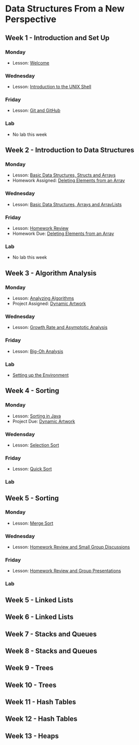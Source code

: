 # Data Structures From a New Perspective

## Week 1 - Introduction and Set Up

### Monday
  * Lesson: [Welcome]()

### Wednesday
  * Lesson: [Introduction to the UNIX Shell]()

### Friday
  * Lesson: [Git and GitHub]()

### Lab
  * No lab this week

## Week 2 - Introduction to Data Structures

### Monday
  * Lesson: [Basic Data Structures, Structs and Arrays]()
  * Homework Assigned: [Deleting Elements from an Array]()

### Wednesday
  * Lesson: [Basic Data Structures, Arrays and ArrayLists]()

### Friday
  * Lesson: [Homework Review]()
  * Homework Due: [Deleting Elements from an Array]()

### Lab
  * No lab this week

## Week 3 - Algorithm Analysis

### Monday
  * Lesson: [Analyzing Algorithms]()
  * Project Assigned: [Dynamic Artwork]()

### Wednesday
  * Lesson: [Growth Rate and Asymptotic Analysis]()

### Friday
  * Lesson: [Big-Oh Analysis]()

### Lab
  * [Setting up the Environment]()

## Week 4 - Sorting

### Monday
  * Lesson: [Sorting in Java]()
  * Project Due: [Dynamic Artwork]()

### Wedensday
  * Lesson: [Selection Sort]()

### Friday
  * Lesson: [Quick Sort]()

### Lab

## Week 5 - Sorting

### Monday
  * Lesson: [Merge Sort]()
  
### Wednesday
  * Lesson: [Homework Review and Small Group Discussions]()

### Friday
  * Lesson: [Homework Review and Group Presentations]()
  
### Lab

## Week 5 - Linked Lists

## Week 6 - Linked Lists

## Week 7 - Stacks and Queues

## Week 8 - Stacks and Queues

## Week 9 - Trees

## Week 10 - Trees

## Week 11 - Hash Tables

## Week 12 - Hash Tables

## Week 13 - Heaps
